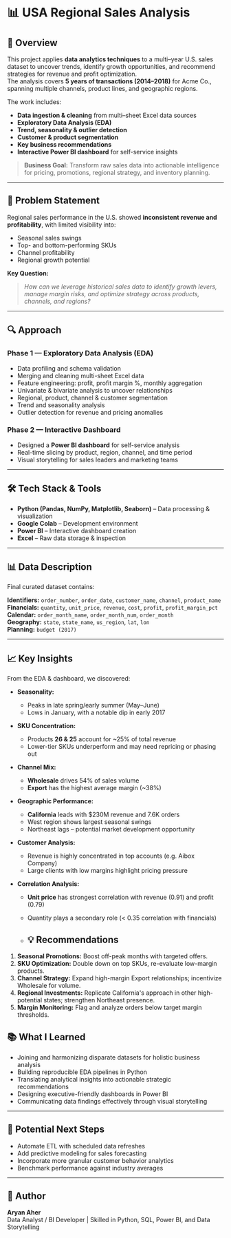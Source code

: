 # 📊 USA Regional Sales Analysis

## 📝 Overview
This project applies **data analytics techniques** to a multi–year U.S. sales dataset to uncover trends, identify growth opportunities, and recommend strategies for revenue and profit optimization.  
The analysis covers **5 years of transactions (2014–2018)** for Acme Co., spanning multiple channels, product lines, and geographic regions.

The work includes:
- **Data ingestion & cleaning** from multi–sheet Excel data sources
- **Exploratory Data Analysis (EDA)**
- **Trend, seasonality & outlier detection**
- **Customer & product segmentation**
- **Key business recommendations**
- **Interactive Power BI dashboard** for self-service insights

> **Business Goal:** Transform raw sales data into actionable intelligence for pricing, promotions, regional strategy, and inventory planning.

---

## 🚀 Problem Statement
Regional sales performance in the U.S. showed **inconsistent revenue and profitability**, with limited visibility into:
- Seasonal sales swings
- Top- and bottom-performing SKUs
- Channel profitability
- Regional growth potential

**Key Question:**  
> *How can we leverage historical sales data to identify growth levers, manage margin risks, and optimize strategy across products, channels, and regions?*

---

## 🔍 Approach

### **Phase 1 — Exploratory Data Analysis (EDA)**
- Data profiling and schema validation
- Merging and cleaning multi-sheet Excel data
- Feature engineering: profit, profit margin %, monthly aggregation
- Univariate & bivariate analysis to uncover relationships
- Regional, product, channel & customer segmentation
- Trend and seasonality analysis
- Outlier detection for revenue and pricing anomalies

### **Phase 2 — Interactive Dashboard**
- Designed a **Power BI dashboard** for self-service analysis
- Real-time slicing by product, region, channel, and time period
- Visual storytelling for sales leaders and marketing teams

---

## 🛠️ Tech Stack & Tools
- **Python (Pandas, NumPy, Matplotlib, Seaborn)** – Data processing & visualization
- **Google Colab** – Development environment
- **Power BI** – Interactive dashboard creation
- **Excel** – Raw data storage & inspection

---

## 📊 Data Description
Final curated dataset contains:

**Identifiers:** `order_number`, `order_date`, `customer_name`, `channel`, `product_name`  
**Financials:** `quantity`, `unit_price`, `revenue`, `cost`, `profit`, `profit_margin_pct`  
**Calendar:** `order_month_name`, `order_month_num`, `order_month`  
**Geography:** `state`, `state_name`, `us_region`, `lat`, `lon`  
**Planning:** `budget (2017)`  

---

## 📈 Key Insights
From the EDA & dashboard, we discovered:

- **Seasonality:**  
  - Peaks in late spring/early summer (May–June)  
  - Lows in January, with a notable dip in early 2017

- **SKU Concentration:**  
  - Products **26 & 25** account for ~25% of total revenue  
  - Lower-tier SKUs underperform and may need repricing or phasing out

- **Channel Mix:**  
  - **Wholesale** drives 54% of sales volume  
  - **Export** has the highest average margin (~38%)

- **Geographic Performance:**  
  - **California** leads with $230M revenue and 7.6K orders  
  - West region shows largest seasonal swings  
  - Northeast lags – potential market development opportunity

- **Customer Analysis:**  
  - Revenue is highly concentrated in top accounts (e.g. Aibox Company)
  - Large clients with low margins highlight pricing pressure

- **Correlation Analysis:**  
  - **Unit price** has strongest correlation with revenue (0.91) and profit (0.79)  
  - Quantity plays a secondary role (< 0.35 correlation with financials)
 
  - ## 💡 Recommendations
1. **Seasonal Promotions:** Boost off-peak months with targeted offers.
2. **SKU Optimization:** Double down on top SKUs, re-evaluate low-margin products.
3. **Channel Strategy:** Expand high-margin Export relationships; incentivize Wholesale for volume.
4. **Regional Investments:** Replicate California's approach in other high-potential states; strengthen Northeast presence.
5. **Margin Monitoring:** Flag and analyze orders below target margin thresholds.

## 📚 What I Learned
- Joining and harmonizing disparate datasets for holistic business analysis
- Building reproducible EDA pipelines in Python
- Translating analytical insights into actionable strategic recommendations
- Designing executive-friendly dashboards in Power BI
- Communicating data findings effectively through visual storytelling

---

## 📌 Potential Next Steps
- Automate ETL with scheduled data refreshes
- Add predictive modeling for sales forecasting
- Incorporate more granular customer behavior analytics
- Benchmark performance against industry averages

---

## 👤 Author
**Aryan Aher**  
Data Analyst / BI Developer | Skilled in Python, SQL, Power BI, and Data Storytelling  
